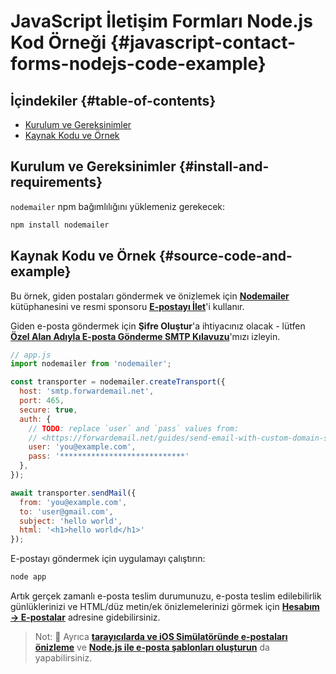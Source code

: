 # JavaScript İletişim Formları Node.js Kod Örneği {#javascript-contact-forms-nodejs-code-example}

## İçindekiler {#table-of-contents}

* [Kurulum ve Gereksinimler](#install-and-requirements)
* [Kaynak Kodu ve Örnek](#source-code-and-example)

## Kurulum ve Gereksinimler {#install-and-requirements}

`nodemailer` npm bağımlılığını yüklemeniz gerekecek:

```sh
npm install nodemailer
```

## Kaynak Kodu ve Örnek {#source-code-and-example}

Bu örnek, giden postaları göndermek ve önizlemek için **[Nodemailer](https://github.com/nodemailer/nodemailer)** kütüphanesini ve resmi sponsoru **[E-postayı İlet](https://forwardemail.net)**'i kullanır.

Giden e-posta göndermek için <strong class="text-success"><i class="fa fa-key"></i>Şifre Oluştur</strong>'a ihtiyacınız olacak - lütfen **[Özel Alan Adıyla E-posta Gönderme SMTP Kılavuzu](/guides/send-email-with-custom-domain-smtp)**'mızı izleyin.

<!-- https://github.com/nodemailer/nodemailer-web/pull/22 -->

```js
// app.js
import nodemailer from 'nodemailer';

const transporter = nodemailer.createTransport({
  host: 'smtp.forwardemail.net',
  port: 465,
  secure: true,
  auth: {
    // TODO: replace `user` and `pass` values from:
    // <https://forwardemail.net/guides/send-email-with-custom-domain-smtp>
    user: 'you@example.com',
    pass: '****************************'
  },
});

await transporter.sendMail({
  from: 'you@example.com',
  to: 'user@gmail.com',
  subject: 'hello world',
  html: '<h1>hello world</h1>'
});
```

E-postayı göndermek için uygulamayı çalıştırın:

```sh
node app
```

Artık gerçek zamanlı e-posta teslim durumunuzu, e-posta teslim edilebilirlik günlüklerinizi ve HTML/düz metin/ek önizlemelerinizi görmek için **[Hesabım → E-postalar](/my-account/emails)** adresine gidebilirsiniz.

> Not: :tada: Ayrıca **[tarayıcılarda ve iOS Simülatöründe e-postaları önizleme](/docs/test-preview-email-rendering-browsers-ios-simulator)** ve **[Node.js ile e-posta şablonları oluşturun](/docs/send-emails-with-node-js-javascript)** da yapabilirsiniz.